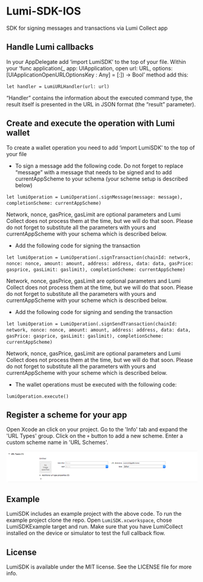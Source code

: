 # Lumi-SDK-IOS
SDK for signing messages and transactions via Lumi Collect app

## Handle Lumi callbacks

In your AppDelegate add ‘import LumiSDK’ to the top of your file. 
Within your ‘func application(_ app: UIApplication, open url: URL, options: [UIApplicationOpenURLOptionsKey : Any] = [:]) -> Bool’ method add this: 

```
let handler = LumiURLHandler(url: url)

```

“Handler” contains the information about the executed command type, the result itself is presented in the URL in JSON format (the “result” parameter). 

## Create and execute the operation with Lumi wallet 

To create a wallet operation you need to add ‘import LumiSDK’ to the top of your file


* To sign a message add the following code. Do not forget to replace “message” with a message that needs to be signed and to add currentAppScheme to your schema (your scheme setup is described below)

```
let lumiOperation = LumiOperation(.signMessage(message: message), completionScheme: currentAppScheme)

```

Network, nonce,  gasPrice, gasLimit are optional parameters and Lumi Collect does not process them at the time, but we will do that soon. Please do not forget to substitute all the parameters with yours and currentAppScheme with your schema which is described below.

* Add the following code for signing the transaction

```
let lumiOperation = LumiOperation(.signTransaction(chainId: network, nonce: nonce, amount: amount, address: address, data: data, gasPrice: gasprice, gasLimit: gaslimit), completionScheme: currentAppScheme)

```

Network, nonce,  gasPrice, gasLimit are optional parameters and Lumi Collect does not process them at the time, but we will do that soon. Please do not forget to substitute all the parameters with yours and currentAppScheme with your scheme which is described below.


* Add the following code for signing and sending the transaction

```
let lumiOperation = LumiOperation(.signSendTransaction(chainId: network, nonce: nonce, amount: amount, address: address, data: data, gasPrice: gasprice, gasLimit: gaslimit), completionScheme: currentAppScheme)

```

Network, nonce,  gasPrice, gasLimit are optional parameters and Lumi Collect does not process them at the time, but we will do that soon. Please do not forget to substitute all the parameters with yours and currentAppScheme with your scheme which is described below.


* The wallet operations must be executed with the following code:

```
lumiOperation.execute()

```

## Register a scheme for your app

Open Xcode an click on your project. Go to the 'Info' tab and expand the 'URL Types' group. Click on the `+` button to add a new scheme. Enter a custom scheme name in 'URL Schemes'.

![Adding a scheme](docs/scheme.png)

## Example

LumiSDK includes an example project with the above code. To run the example project clone the repo. Open `LumiSDK.xcworkspace`, chose LumiSDKExample target and run. Make sure that you have LumiCollect installed on the device or simulator to test the full callback flow.

## License

LumiSDK is available under the MIT license. See the LICENSE file for more info.


